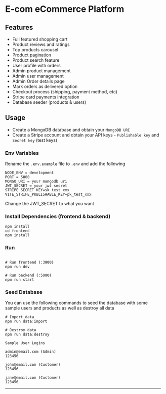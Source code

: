 # E-com eCommerce Platform


## Features

- Full featured shopping cart
- Product reviews and ratings
- Top products carousel
- Product pagination
- Product search feature
- User profile with orders
- Admin product management
- Admin user management
- Admin Order details page
- Mark orders as delivered option
- Checkout process (shipping, payment method, etc)
- Stripe card payments integration
- Database seeder (products & users)

## Usage

- Create a MongoDB database and obtain your `MongoDB URI`
- Create a Stripe account and obtain your API keys - `Publishable key` and `Secret key` (test keys)

### Env Variables

Rename the `.env.example` file to `.env` and add the following

```
NODE_ENV = development
PORT = 5000
MONGO_URI = your mongodb uri
JWT_SECRET = your jwt secret
STRIPE_SECRET_KEY=sk_test_xxx
VITE_STRIPE_PUBLISHABLE_KEY=pk_test_xxx
```

Change the JWT_SECRET to what you want

### Install Dependencies (frontend & backend)

```
npm install
cd frontend
npm install
```

### Run

```

# Run frontend (:3000)
npm run dev

# Run backend (:5000)
npm run start
```

### Seed Database

You can use the following commands to seed the database with some sample users and products as well as destroy all data

```
# Import data
npm run data:import

# Destroy data
npm run data:destroy
```

```
Sample User Logins

admin@email.com (Admin)
123456

john@email.com (Customer)
123456

jane@email.com (Customer)
123456
```

---